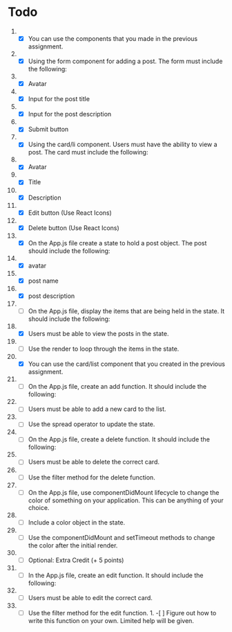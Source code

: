 
# Todo

 1. -[x] You can use the components that you made in the previous assignment.
 2. -[x] Using the form component for adding a post. The form must include the following:
   1. -[x] Avatar
   2. -[x] Input for the post title
   3. -[x] Input for the post description
   4. -[x] Submit button
 3. -[x] Using the card/li component. Users must have the ability to view a post. The card must include the following:
   1. -[x] Avatar
   2. -[x] Title
   3. -[x] Description
   4. -[x] Edit button (Use React Icons)
   5. -[x] Delete button (Use React Icons)
 4. -[x] On the App.js file create a state to hold a post object. The post should include the following:
   1. -[x] avatar
   2. -[x] post name
   3. -[x] post description
 5. -[ ] On the App.js file, display the items that are being held in the state. It should include the following:
   1. -[x] Users must be able to view the posts in the state.
   2. -[ ] Use the render to loop through the items in the state.
   3. -[x] You can use the card/list component that you created in the previous assignment.
 6. -[ ] On the App.js file, create an add function. It should include the following:
   1. -[ ] Users must be able to add a new card to the list.
   2. -[ ] Use the spread operator to update the state.
 7. -[ ] On the App.js file, create a delete function. It should include the following:
   1. -[ ] Users must be able to delete the correct card.
   2. -[ ] Use the filter method for the delete function.
 8. -[ ] On the App.js file, use componentDidMount lifecycle to change the color of something on your application. This can be anything of your choice.
   1. -[ ] Include a color object in the state.
   2. -[ ] Use the componentDidMount and setTimeout methods to change the color after the initial render.  
 9. -[ ] Optional: Extra Credit (+ 5 points)
   1. -[ ] In the App.js file, create an edit function. It should include the following:
   2. -[ ] Users must be able to edit the correct card.
   3. -[ ] Use the filter method for the edit function.
    1. -[ ] Figure out how to write this function on your own. Limited help will be given.
